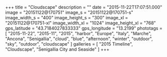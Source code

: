 +++
title = "Cloudscape"
description = ""
date = "2015-11-22T17:07:51.000"
image = "20151122@170751"
image_s = "20151122@170751-s"
image_width_s = "400"
image_height_s = "300"
image_xl = "20151122@170751-xl"
image_width_xl = "1024"
image_height_xl = "768"
gps_latitude = "43.7184027833333"
gps_longitude = "13.2199"
phototags = [ "2015-11-22", "2015-11", "2015", "harbor", "Europe", "Italy", "Marche", "Ancona", "Senigallia", "cloud", "blue", "afternoon", "winter", "outdoor", "sky", "outdoor", "cloudscape" ]
galleries = [ "2015 Timeline", "Cloudscape", "Senigallia City and Seaside" ]
+++
